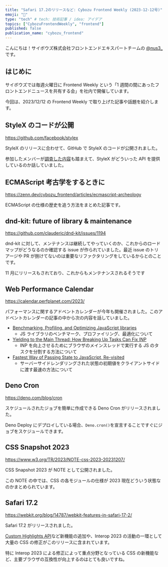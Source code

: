 ```yaml
---
title: "Safari 17.2のリリースなど: Cybozu Frontend Weekly (2023-12-12号)"
emoji: "🦓"
type: "tech" # tech: 技術記事 / idea: アイデア
topics: ["CybozuFrontendWeekly", "frontend"]
published: false
publication_name: "cybozu_frontend"
---
```


こんにちは！サイボウズ株式会社フロントエンドエキスパートチームの [@nus3\_](https://twitter.com/nus3_) です。

## はじめに

サイボウズでは毎週火曜日に Frontend Weekly という「1 週間の間にあったフロントエンドニュースを共有する会」を社内で開催しています。

今回は、2023/12/12 の Frontend Weekly で取り上げた記事や話題を紹介します。

## StyleX のコードが公開

https://github.com/facebook/stylex

StyleX のリリースに合わせて、GitHub で StyleX のコードが公開されました。

参加したメンバーが[調査した内容](https://zenn.dev/b4h0_c4t/scraps/771984492e7185)も踏まえて、StyleX がどういった API を提供しているのか話していました。

## ECMAScript 考古学をするときに

https://zenn.dev/cybozu_frontend/articles/ecmascript-archeology

ECMAScript の仕様の歴史を追う方法をまとめた記事です。

## dnd-kit: future of library & maintenance

https://github.com/clauderic/dnd-kit/issues/1194

dnd-kit に対して、メンテナンスは継続してやっていくのか、これからのロードマップがどうなるのか確認する issue が作られていました。最近 issue のトリアージや PR が捌けてないのは重要なリファクタリングをしているからとのことです。

11 月にリリースもされており、これからもメンテナンスされるそうです

## Web Performance Calendar

https://calendar.perfplanet.com/2023/

パフォーマンスに関するアドベントカレンダーが今年も開催されました。このアドベントカレンダーの記事の中から次の内容を話していました。

- [Benchmarking, Profiling, and Optimizing JavaScript libraries](https://calendar.perfplanet.com/2023/benchmarking-profiling-and-optimizing-javascript-libraries/)
  - JS ライブラリのベンチマーク、プロファイリング、最適化について
- [Yielding to the Main Thread: How Breaking Up Tasks Can Fix INP](https://calendar.perfplanet.com/2023/yielding-main-thread-breaking-up-tasks-fix-inp/)
  - INP を向上させるためにブラウザのメインスレッドで実行する JS のタスクを分割する方法について
- [Fastest Way of Passing State to JavaScript, Re-visited](https://calendar.perfplanet.com/2023/fastest-way-passing-state-javascript-revisited/)
  - サーバーサイドレンダリングされた状態の初期値をクライアントサイドに渡す最速の方法について

## Deno Cron

https://deno.com/blog/cron

スケジュールされたジョブを簡単に作成できる Deno Cron がリリースされました。

Deno Deploy にデプロイしている場合、`Deno.cron()`を宣言することですぐにジョブをスケジュールできます。

## CSS Snapshot 2023

https://www.w3.org/TR/2023/NOTE-css-2023-20231207/

CSS Snapshot 2023 が NOTE として公開されました。

この NOTE の中では、CSS の各モジュールの仕様が 2023 現在どういう状態なのかまとめられています。

## Safari 17.2

https://webkit.org/blog/14787/webkit-features-in-safari-17-2/

Safari 17.2 がリリースされました。

[Custom Highlights API](https://developer.mozilla.org/en-US/docs/Web/API/CSS_Custom_Highlight_API)など新機能の追加や、Interop 2023 の活動の一環として大量の CSS の修正がこのリリースに含まれています。

特に Interop 2023 による修正によって重点分野となっている CSS の新機能など、主要ブラウザの互換性が向上するのはとても良いですね。
